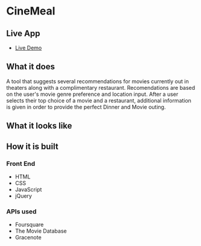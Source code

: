 # CineMeal

## Live App
- [Live Demo](https://asiede.github.io/Dinner-And-A-Movie/)

## What it does
A tool that suggests several recommendations for movies currently out in theaters along with a complimentary restaurant. Recomendations are based on the user's movie genre preference and location input. After a user selects their top choice of a movie and a restaurant, additional information is given in order to provide the perfect Dinner and Movie outing.

## What it looks like

## How it is built
### Front End
* HTML
* CSS
* JavaScript
* jQuery
### APIs used
* Foursquare
* The Movie Database
* Gracenote



